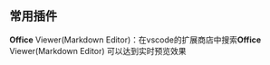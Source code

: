 ## 常用插件

**Office** Viewer(Markdown Editor)：在vscode的扩展商店中搜索**Office** Viewer(Markdown Editor) 可以达到实时预览效果
